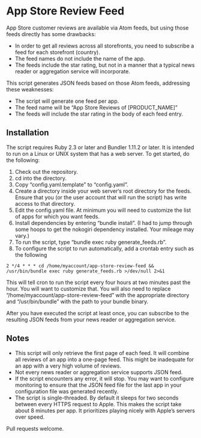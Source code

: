 # App Store Review Feed

App Store customer reviews are available via Atom feeds, but using those feeds directly has some drawbacks:

* In order to get all reviews across all storefronts, you need to subscribe a feed for each storefront (country).
* The feed names do not include the name of the app.
* The feeds include the star rating, but not in a manner that a typical news reader or aggregation service will incorporate.

This script generates JSON feeds based on those Atom feeds, addressing these weaknesses:

* The script will generate one feed per app.
* The feed name will be “App Store Reviews of [PRODUCT_NAME]”
* The feeds will include the star rating in the body of each feed entry.

## Installation

The script requires Ruby 2.3 or later and Bundler 1.11.2 or later. It is intended to run on a Linux or UNIX system that has a web server. To get started, do the following:

1. Check out the repository.
2. cd into the directory.
3. Copy “config.yaml.template” to “config.yaml”.
4. Create a directory inside your web server‘s root directory for the feeds. Ensure that you (or the user account that will run the script) has write access to that directory.
5. Edit the config.yaml file. At minimum you will need to customize the list of apps for which you want feeds.
6. Install dependencies by entering “bundle install”. (I had to jump through some hoops to get the nokogiri dependency installed. Your mileage may vary.)
7. To run the script, type “bundle exec ruby generate_feeds.rb”.
8. To configure the script to run automatically, add a crontab entry such as the following

````
2 */4 * * * cd /home/myaccount/app-store-review-feed && /usr/bin/bundle exec ruby generate_feeds.rb >/dev/null 2>&1
````

This will tell cron to run the script every four hours at two minutes past the hour. You will want to customize that. You will also need to replace “/home/myaccount/app-store-review-feed” with the appropriate directory and “/usr/bin/bundle” with the path to your bundle binary.

After you have executed the script at least once, you can subscribe to the resulting JSON feeds from your news reader or aggregation service.

## Notes

* This script will only retrieve the first page of each feed. It will combine all reviews of an app into a one-page feed. This might be inadequate for an app with a very high volume of reviews.
* Not every news reader or aggregation service supports JSON feed.
* If the script encounters any error, it will stop. You may want to configure monitoring to ensure that the JSON feed file for the last app in your configuration file was generated recently.
* The script is single-threaded. By default it sleeps for two seconds between every HTTPS request to Apple. This makes the script take about 8 minutes per app. It prioritizes playing nicely with Apple’s servers over speed.

Pull requests welcome.
